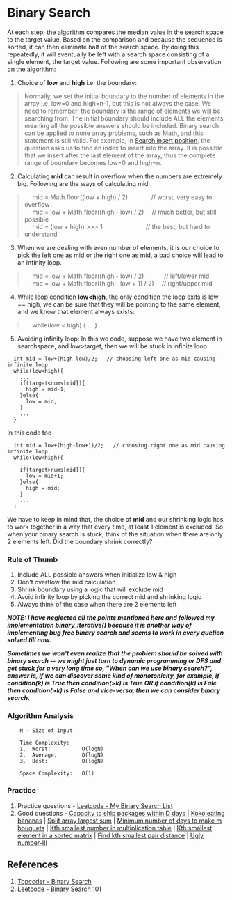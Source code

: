 # Binary Search
At each step, the algorithm compares the median value in the search space to the target value. Based on the comparison and because the sequence is sorted, it can then eliminate half of the search space. By doing this repeatedly, it will eventually be left with a search space consisting of a single element, the target value. Following are some important observation on the algorithm:
1. Choice of **low** and **high** i.e. the boundary:
> Normally, we set the initial boundary to the number of elements in the array i.e. low=0 and high=n-1, but this is not always the case. We need to remember: the boundary is the range of elements we will be searching from. The initial boundary should include ALL the elements, meaning all the possible answers should be included. Binary search can be applied to none array problems, such as Math, and this statement is still valid. For example, in [Search insert position](https://leetcode.com/problems/search-insert-position/), the question asks us to find an index to insert into the array. It is possible that we insert after the last element of the array, thus the complete range of boundary becomes low=0 and high=n.

2. Calculating **mid** can result in overflow when the numbers are extremely big. Following are the ways of calculating mid:
> &emsp; mid = Math.floor((low + high) / 2)         &nbsp;&nbsp;&emsp;&emsp;&emsp;// worst, very easy to overflow <br>
  &emsp; mid = low + Math.floor((high - low) / 2)   &emsp;// much better, but still possible <br>
  &emsp; mid = (low + high) >>> 1                   &nbsp;&nbsp;&emsp;&emsp;&emsp;&emsp;&emsp;&emsp;&nbsp;// the best, but hard to understand <br>

3. When we are dealing with even number of elements, it is our choice to pick the left one as mid or the right one as mid, a bad choice will lead to an infinity loop.
> &emsp; mid = low + Math.floor((high - low) / 2)        &emsp;&emsp;&emsp;// left/lower mid   <br>
  &emsp; mid = low + Math.floor((high - low + 1) / 2)    &emsp;// right/upper mid  <br>
  
4. While loop condition **low<high**, the only condition the loop exits is low == high, we can be sure that they will be pointing to the same element, and we know that element always exists:
> &emsp; while(low < high) { ... }

5. Avoiding infinity loop:
In this we code, suppose we have two element in searchspace, and low>target, then we will be stuck in infinite loop.

```
  int mid = low+(high-low)/2;   // choosing left one as mid causing infinite loop
  while(low<high){
    ...
    if(target<nums[mid]){
      high = mid-1;
    }else{
      low = mid;
    }
    ...
  }
```

In this code too
```
  int mid = low+(high-low+1)/2;   // choosing right one as mid causing infinite loop
  while(low<high){
    ...
    if(target>nums[mid]){
      low = mid+1;
    }else{
      high = mid;
    }
    ...
  }
```
We have to keep in mind that, the choice of **mid** and our shrinking logic has to work together in a way that every time, at least 1 element is excluded. So when your binary search is stuck, think of the situation when there are only 2 elements left. Did the boundary shrink correctly?

### Rule of Thumb
1. Include ALL possible answers when initialize low & high
2. Don't overflow the mid calculation
3. Shrink boundary using a logic that will exclude mid
4. Avoid infinity loop by picking the correct mid and shrinking logic
5. Always think of the case when there are 2 elements left

***NOTE: I have neglected all the points mentioned here and followed my implementation binary_iterative() because it is another way of implementing bug free  binary search and seems to work in every quetion solved till now.***

***Sometimes we won't even realize that the problem should be solved with binary search -- we might just turn to dynamic programming or DFS and get stuck for a very long time so, "When can we use binary search?", answer is, if we can discover some kind of monotonicity, for example, if condition(k) is True then condition(>k) is True OR if condition(k) is Fale then condition(>k) is False and vice-versa, then we can consider binary search.***
### Algorithm Analysis
```
    N - Size of input

    Time Complexity:   
    1.  Worst:          O(logN)
    2.  Average:        O(logN)
    3.  Best:           O(logN)

    Space Complexity:   O(1)
```

### Practice
1. Practice questions - [Leetcode - My Binary Search List](https://leetcode.com/list/9zvbx4we)
2. Good questions     - [Capacity to ship packages within D days](https://leetcode.com/problems/capacity-to-ship-packages-within-d-days/) | [Koko eating bananas](https://leetcode.com/problems/koko-eating-bananas/) | [Split array largest sum](https://leetcode.com/problems/split-array-largest-sum/) | [Minimum number of days to make m bouquets](https://leetcode.com/problems/minimum-number-of-days-to-make-m-bouquets/) | [Kth smallest number in multiplication table](https://leetcode.com/problems/kth-smallest-number-in-multiplication-table/) | [Kth smallest element in a sorted matrix](https://leetcode.com/problems/kth-smallest-element-in-a-sorted-matrix/) | [Find kth smallest pair distance](https://leetcode.com/problems/find-k-th-smallest-pair-distance/) | [Ugly number-III](https://leetcode.com/problems/ugly-number-iii/)

## References
1. [Topcoder - Binary Search](https://www.topcoder.com/thrive/articles/Binary%20Search)
2. [Leetcode - Binary Search 101](https://leetcode.com/problems/binary-search/discuss/423162/Binary-Search-101-The-Ultimate-Binary-Search-Handbook)
